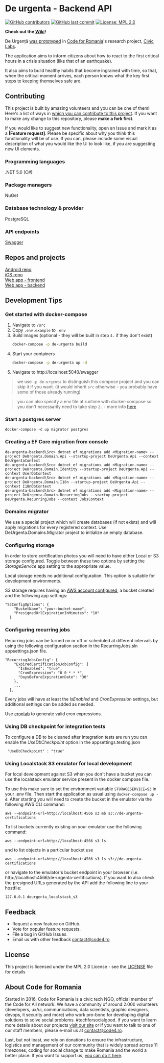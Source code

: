 # De urgenta - Backend API

[![GitHub contributors](https://img.shields.io/github/contributors/code4romania/de-urgenta-backend.svg?style=for-the-badge)](https://github.com/code4romania/de-urgenta-backend/graphs/contributors) [![GitHub last commit](https://img.shields.io/github/last-commit/code4romania/de-urgenta-backend.svg?style=for-the-badge)](https://github.com/code4romania/de-urgenta-backend/commits/master) [![License: MPL 2.0](https://img.shields.io/badge/license-MPL%202.0-brightgreen.svg?style=for-the-badge)](https://opensource.org/licenses/MPL-2.0)

**Check out the [Wiki](https://github.com/code4romania/de-urgenta-backend/wiki)!**

De Urgență [was prototyped](https://civiclabs.ro/ro/solutions/stay-together) in [Code for Romania](https://code4.ro/ro)'s research project, [Civic Labs](https://civiclabs.ro/ro).

The application aims to inform citizens about how to react to the first critical hours in a crisis situation (like that of an earthquake).

It also aims to build healthy habits that become ingrained with time, so that, when the critical moment arrives, each person knows what the key first steps to keeping themselves safe are. 

## Contributing

This project is built by amazing volunteers and you can be one of them! Here's a list of ways in [which you can contribute to this project](https://github.com/code4romania/.github/blob/master/CONTRIBUTING.md). If you want to make any change to this repository, please **make a fork first**.

If you would like to suggest new functionality, open an Issue and mark it as a __[Feature request]__. Please be specific about why you think this functionality will be of use. If you can, please include some visual description of what you would like the UI to look like, if you are suggesting new UI elements. 

### Programming languages

.NET 5.0 (C#)

### Package managers

NuGet

### Database technology & provider

PostgreSQL

### API endpoints

[Swagger](https://api.deurgenta.hostmysite.ro/swagger/index.html)

## Repos and projects

[Android repo](https://github.com/code4romania/de-urgenta-android)   
[iOS repo](https://github.com/code4romania/de-urgenta-ios)   
[Web app - frontend](https://github.com/code4romania/de-urgenta-client)   
[Web app - backend](https://github.com/code4romania/de-urgenta-backend)   

## Development Tips

### Get started with docker-compose
1. Navigate to `/src`
2. Copy `.env.example` to `.env`
3. Build images (optional - they will be built in step `4.` if they don't exist)
    ```bash
    docker-compose -p de-urgenta build
    ```
4. Start your containers
    ```bash
    docker-compose -p de-urgenta up -d
    ```
5. Navigate to http://localhost:5040/swagger

> we use `-p de-urgenta` to distinguish this compose project and you can skip it if you want. (it would inherit `src` otherwise - you probably have some of those already running)

> you can also specify a env file at runtime with docker-compose so you don't necessarily need to take step `2.` - more info [here](https://docs.docker.com/compose/environment-variables/#using-the---env-file--option)
### Start a postgres server
```
docker-compose -d up migrator postgres
```

### Creating a EF Core migration from console
```
de-urgenta-backend\Src> dotnet ef migrations add <Migration-name> --project DeUrgenta.Domain.Api --startup-project DeUrgenta.Api --context DeUrgentaContext
de-urgenta-backend\Src> dotnet ef migrations add <Migration-name> --project DeUrgenta.Domain.Identity --startup-project DeUrgenta.Api --context UserDbContext
de-urgenta-backend\Src> dotnet ef migrations add <Migration-name> --project DeUrgenta.Domain.I18n --startup-project DeUrgenta.Api --context I18nDbContext
de-urgenta-backend\Src> dotnet ef migrations add <Migration-name> --project DeUrgenta.Domain.RecurringJobs --startup-project DeUrgenta.RecurringJobs --context JobsContext
```

### Domains migrator
We use a special project which will create databases (if not exists) and will apply migrations for every registered context.
Use DeUrgenta.Domains.Migrator project to initialize an empty database.


### Configuring storage
In order to store certification photos you will need to have either Local or S3 storage configured. Toggle between these two options by setting the *StorageService* app setting to the appropriate value.

Local storage needs no additional configuration. This option is suitable for development environments.

S3 storage requires having an [AWS account configured](https://docs.aws.amazon.com/sdk-for-java/v1/developer-guide/setup-credentials.html), a bucket created and the following app settings:
```
"S3ConfigOptions": {
    "BucketName": "your-bucket-name",
    "PresignedUrlExpirationInMinutes": "10"
  }
```

### Configuring recurring jobs
Recurring jobs can be turned on or off or scheduled at different intervals by using the following configuration section in the RecurringJobs.sln appsettings.json file.
```
"RecurringJobsConfig": {
    "ExpiredCertificationJobConfig": {
      "IsEnabled": "true",
      "CronExpression": "0 0 * * *",
      "DaysBeforeExpirationDate": "30"
    },
    ...
  },
```
Every jobs will have at least the *IsEnabled* and *CronExpression* settings, but additional settings can be added as needed.

Use [crontab](https://crontab.guru/) to generate valid cron expressions.

### Using DB checkpoint for integration tests
To configure a DB to be cleaned after integration tests are run you can enable the *UseDbCheckpoint* option in the appsettings.testing.json
```
 "UseDbCheckpoint" : "true"
```

### Using Localstack S3 emulator for local development

For local development against S3 when you don't have a bucket you can use the localstack emulator service present in the docker compose file. 

To use this make sure to set the environment variable `STORAGESERVICE=S3` in your .env file. Then start the application as usual using `docker-compose up -d`.
After starting you will need to create the bucket in the emulator via the following AWS CLI command:
```
aws --endpoint-url=http://localhost:4566 s3 mb s3://de-urgenta-certifications
```
To list buckets currently existing on your emulator use the following command:
```
aws --endpoint-url=http://localhost:4566 s3 ls
```
and to list objects in a particular bucket use 
```
aws --endpoint-url=http://localhost:4566 s3 ls s3://de-urgenta-certifications
```
or navigate to the emulator's bucket endpoint in your browser (i.e. http://localhost:4566/de-urgenta-certifications).
If you want to also check the presigned URLs generated by the API add the following line to your hostfile:
```
127.0.0.1 deurgenta_localstack_s3
```

## Feedback

* Request a new feature on GitHub.
* Vote for popular feature requests.
* File a bug in GitHub Issues.
* Email us with other feedback contact@code4.ro

## License

This project is licensed under the MPL 2.0 License - see the [LICENSE](LICENSE) file for details

## About Code for Romania

Started in 2016, Code for Romania is a civic tech NGO, official member of the Code for All network. We have a community of around 2.000 volunteers (developers, ux/ui, communications, data scientists, graphic designers, devops, it security and more) who work pro-bono for developing digital solutions to solve social problems. #techforsocialgood. If you want to learn more details about our projects [visit our site](https://www.code4.ro/en/) or if you want to talk to one of our staff members, please e-mail us at contact@code4.ro.

Last, but not least, we rely on donations to ensure the infrastructure, logistics and management of our community that is widely spread across 11 timezones, coding for social change to make Romania and the world a better place. If you want to support us, [you can do it here](https://code4.ro/en/donate/).
